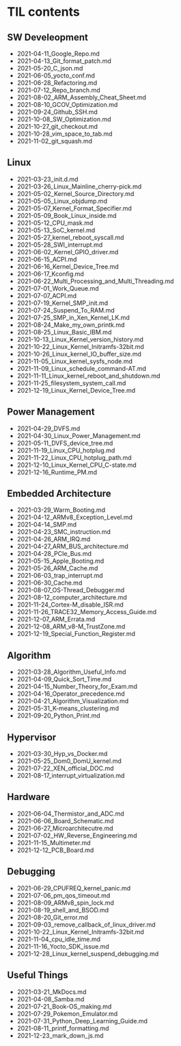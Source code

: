# TIL contents

## SW Develeopment

- 2021-04-11_Google_Repo.md
- 2021-04-13_Git_format_patch.md
- 2021-05-20_C_json.md
- 2021-06-05_yocto_conf.md
- 2021-06-28_Refactoring.md
- 2021-07-12_Repo_branch.md
- 2021-08-02_ARM_Assembly_Cheat_Sheet.md
- 2021-08-10_GCOV_Optimization.md
- 2021-09-24_Github_SSH.md
- 2021-10-08_SW_Optimization.md
- 2021-10-27_git_checkout.md
- 2021-10-28_vim_space_to_tab.md
- 2021-11-02_git_squash.md

## Linux

- 2021-03-23_init.d.md
- 2021-03-26_Linux_Mainline_cherry-pick.md
- 2021-05-02_Kernel_Source_Directory.md
- 2021-05-05_Linux_objdump.md
- 2021-05-07_Kernel_Format_Specifier.md
- 2021-05-09_Book_Linux_inside.md
- 2021-05-12_CPU_mask.md
- 2021-05-13_SoC_kernel.md
- 2021-05-27_kernel_reboot_syscall.md
- 2021-05-28_SWI_interrupt.md
- 2021-06-02_Kernel_GPIO_driver.md
- 2021-06-15_ACPI.md
- 2021-06-16_Kernel_Device_Tree.md
- 2021-06-17_Kconfig.md
- 2021-06-22_Multi_Processing_and_Multi_Threading.md
- 2021-07-01_Work_Queue.md
- 2021-07-07_ACPI.md
- 2021-07-19_Kernel_SMP_init.md
- 2021-07-24_Suspend_To_RAM.md
- 2021-07-25_SMP_in_Xen_Kernel_LK.md
- 2021-08-24_Make_my_own_printk.md
- 2021-08-25_Linux_Basic_IBM.md
- 2021-10-13_Linux_Kernel_version_history.md
- 2021-10-22_Linux_Kernel_Initramfs-32bit.md
- 2021-10-26_Linux_kernel_IO_buffer_size.md
- 2021-11-05_Linux_kernel_sysfs_node.md
- 2021-11-09_Linux_schedule_command-AT.md
- 2021-11-11_Linux_kernel_reboot_and_shutdown.md
- 2021-11-25_filesystem_system_call.md
- 2021-12-19_Linux_Kernel_Device_Tree.md

## Power Management

- 2021-04-29_DVFS.md
- 2021-04-30_Linux_Power_Management.md
- 2021-05-11_DVFS_device_tree.md
- 2021-11-19_Linux_CPU_hotplug.md
- 2021-11-22_Linux_CPU_hotplug_path.md
- 2021-12-10_Linux_Kernel_CPU_C-state.md
- 2021-12-16_Runtime_PM.md

## Embedded Architecture

- 2021-03-29_Warm_Booting.md
- 2021-04-12_ARMv8_Exception_Level.md
- 2021-04-14_SMP.md
- 2021-04-23_SMC_instruction.md
- 2021-04-26_ARM_IRQ.md
- 2021-04-27_ARM_BUS_architecture.md
- 2021-04-28_PCIe_Bus.md
- 2021-05-15_Apple_Booting.md
- 2021-05-26_ARM_Cache.md
- 2021-06-03_trap_interrupt.md
- 2021-06-30_Cache.md
- 2021-08-07_OS-Thread_Debugger.md
- 2021-08-12_computer_architecture.md
- 2021-11-24_Cortex-M_disable_ISR.md
- 2021-11-26_TRACE32_Memory_Access_Guide.md
- 2021-12-07_ARM_Errata.md
- 2021-12-08_ARM_v8-M_TrustZone.md
- 2021-12-19_Special_Function_Register.md

## Algorithm

- 2021-03-28_Algorithm_Useful_Info.md
- 2021-04-09_Quick_Sort_Time.md
- 2021-04-15_Number_Theory_for_Exam.md
- 2021-04-16_Operator_precedence.md
- 2021-04-21_Algorithm_Visualization.md
- 2021-05-31_K-means_clustering.md
- 2021-09-20_Python_Print.md

## Hypervisor

- 2021-03-30_Hyp_vs_Docker.md
- 2021-05-25_Dom0_DomU_kernel.md
- 2021-07-22_XEN_official_DOC.md
- 2021-08-17_interrupt_virtualization.md

## Hardware

- 2021-06-04_Thermistor_and_ADC.md
- 2021-06-06_Board_Schematic.md
- 2021-06-27_Microarchitecutre.md
- 2021-07-02_HW_Reverse_Engineering.md
- 2021-11-15_Multimeter.md
- 2021-12-12_PCB_Board.md

## Debugging

- 2021-06-29_CPUFREQ_kernel_panic.md
- 2021-07-06_pm_qos_timeout.md
- 2021-08-09_ARMv8_spin_lock.md
- 2021-08-19_shell_and_BSOD.md
- 2021-08-20_Git_error.md
- 2021-09-03_remove_callback_of_linux_driver.md
- 2021-10-22_Linux_Kernel_Initramfs-32bit.md
- 2021-11-04_cpu_idle_time.md
- 2021-11-16_Yocto_SDK_issue.md
- 2021-12-28_Linux_kernel_suspend_debugging.md

## Useful Things

- 2021-03-21_MkDocs.md
- 2021-04-08_Samba.md
- 2021-07-21_Book-OS_making.md
- 2021-07-29_Pokemon_Emulator.md
- 2021-07-31_Python_Deep_Learning_Guide.md
- 2021-08-11_printf_formatting.md
- 2021-12-23_mark_down_js.md